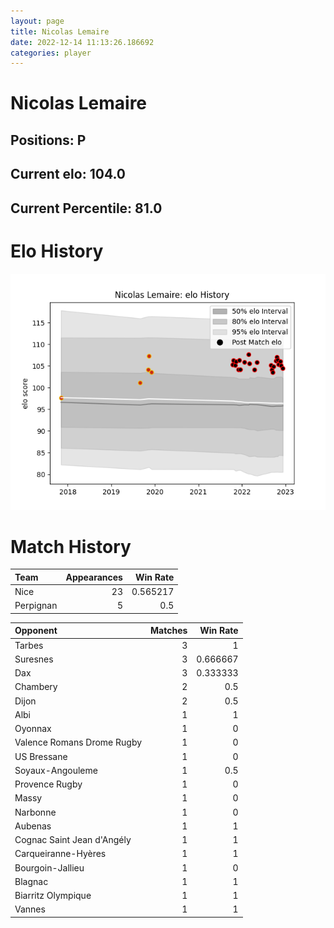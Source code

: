 ```yaml
---  
layout: page  
title: Nicolas Lemaire  
date: 2022-12-14 11:13:26.186692  
categories: player  
---
```

# Nicolas Lemaire

## Positions: P

## Current elo: 104.0

## Current Percentile: 81.0

# Elo History


![elo history](history_NicolasLemaire.png)
# Match History


| Team      |   Appearances |   Win Rate |
|:----------|--------------:|-----------:|
| Nice      |            23 |   0.565217 |
| Perpignan |             5 |   0.5      |

| Opponent                   |   Matches |   Win Rate |
|:---------------------------|----------:|-----------:|
| Tarbes                     |         3 |   1        |
| Suresnes                   |         3 |   0.666667 |
| Dax                        |         3 |   0.333333 |
| Chambery                   |         2 |   0.5      |
| Dijon                      |         2 |   0.5      |
| Albi                       |         1 |   1        |
| Oyonnax                    |         1 |   0        |
| Valence Romans Drome Rugby |         1 |   0        |
| US Bressane                |         1 |   0        |
| Soyaux-Angouleme           |         1 |   0.5      |
| Provence Rugby             |         1 |   0        |
| Massy                      |         1 |   0        |
| Narbonne                   |         1 |   0        |
| Aubenas                    |         1 |   1        |
| Cognac Saint Jean d'Angély |         1 |   1        |
| Carqueiranne-Hyères        |         1 |   1        |
| Bourgoin-Jallieu           |         1 |   0        |
| Blagnac                    |         1 |   1        |
| Biarritz Olympique         |         1 |   1        |
| Vannes                     |         1 |   1        |